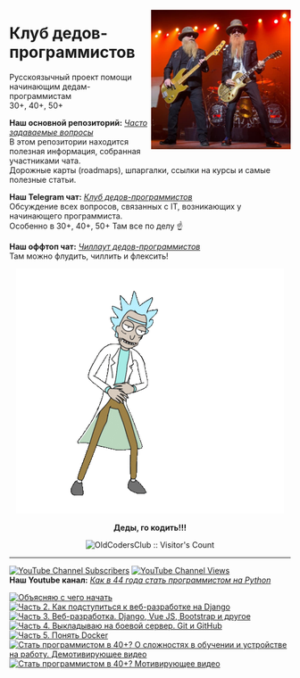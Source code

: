 [<img align='right' src="https://raw.githubusercontent.com/OldCodersClub/.github/master/assets/occ.jpg?raw=true" width="250" alt="OldCodersClub">](https://t.me/oldcodersclub)

# Клуб дедов-программистов #

Русскоязычный проект помощи начинающим дедам-программистам  
30+, 40+, 50+


**Наш основной репозиторий:** [_Часто задаваемые вопросы_](https://github.com/OldCodersClub/faq)  
В этом репозитории находится полезная информация, собранная участниками чата.  
Дорожные карты (roadmaps), шпаргалки, ссылки на курсы и самые полезные статьи.



**Наш Telegram чат:** [_Клуб дедов-программистов_](https://t.me/oldcodersclub)  
Обсуждение всех вопросов, связанных с IT, возникающих у начинающего программиста.  
Особенно в 30+, 40+, 50+
Там все по делу ☝️



**Наш оффтоп чат:** [_Чиллаут дедов-программистов_](https://t.me/oldcoders_chillout)  
Там можно флудить, чиллить и флексить!



<!--suppress HtmlDeprecatedAttribute -->
<p align="center"><img src="https://raw.githubusercontent.com/OldCodersClub/.github/master/assets/rick.gif?raw=true" alt="Rick" /></p>
<p align="center"><b>Деды, го кодить!!!</b></p>



<!--suppress HtmlDeprecatedAttribute -->
<p align="center"><img src="https://profile-counter.glitch.me/{OldCodersClub}/count.svg" alt="OldCodersClub :: Visitor's Count" /></p>



---

[<img alt="YouTube Channel Subscribers" src="https://img.shields.io/youtube/channel/subscribers/UChbHeEGkYqM2b1HdAhf4y1g?style=social">](https://www.youtube.com/channel/UChbHeEGkYqM2b1HdAhf4y1g/videos)
[<img alt="YouTube Channel Views" src="https://img.shields.io/youtube/channel/views/UChbHeEGkYqM2b1HdAhf4y1g?style=social">](https://www.youtube.com/channel/UChbHeEGkYqM2b1HdAhf4y1g/about)  
**Наш Youtube канал:** [_Как в 44 года стать программистом на Python_](https://www.youtube.com/channel/UChbHeEGkYqM2b1HdAhf4y1g)

[![Объясняю с чего начать](http://img.youtube.com/vi/XThWZuEOCNE/0.jpg)](https://www.youtube.com/watch?v=XThWZuEOCNE)
[![Часть 2. Как подступиться к веб-разработке на Django](http://img.youtube.com/vi/kolUAlhu-ho/0.jpg)](https://www.youtube.com/watch?v=kolUAlhu-ho)
[![Часть 3. Веб-разработка. Django, Vue JS, Bootstrap и другое](http://img.youtube.com/vi/wxHLDV1fyZQ/0.jpg)](https://www.youtube.com/watch?v=wxHLDV1fyZQ)
[![Часть 4. Выкладываю на боевой сервер. Git и GitHub](http://img.youtube.com/vi/f2XRAU9GJM4/0.jpg)](https://www.youtube.com/watch?v=f2XRAU9GJM4)
[![Часть 5. Понять Docker](http://img.youtube.com/vi/jE4h1cHzHUw/0.jpg)](https://www.youtube.com/watch?v=jE4h1cHzHUw)
[![Стать программистом в 40+? О сложностях в обучении и устройстве на работу. Демотивирующее видео](http://img.youtube.com/vi/Rjnj_Qb6Pik/0.jpg)](https://www.youtube.com/watch?v=Rjnj_Qb6Pik)
[![Стать программистом в 40+? Мотивирующее видео](http://img.youtube.com/vi/VORpw9_t6-Y/0.jpg)](https://www.youtube.com/watch?v=VORpw9_t6-Y)
